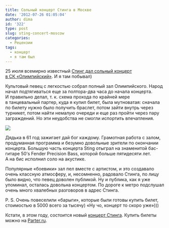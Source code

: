 ```yaml
---
title: Сольный концерт Стинга в Москве
date: '2012-07-26 01:05:04'
author: dima
id: '322'
type: post
slug: sting-concert-moscow
categories:
  - Рецензии
tags:
  - концерт
  - я там был
---
```


  

25 июля всемирно известный [Стинг дал сольный концерт в СК «Олимпийский»](https://ad.admitad.com/g/8a44e8868a4a46a058c5ab8da1c9bd/?ulp=https%3A%2F%2Fwww.parter.ru%2Fartist%2Fsting%2F&subid=sting). И я там побывал)

  
  
  
  

Культовый певец с легкостью собрал полный зал Олимпийского. Народ начал подтягиваться еще за полтора-два часа до начала концерта. И правильно делал, т. к. схема прохода по крайней мере в танцевальный партер, куда я купил билет, была мутноватая: сначала по билету нужно было получить браслет, потом зайти внутрь через турникет, потом найти немалую очереди и еще раз пройти через пару заграждений. Но эти неудобства не смогли испортить впечатления.

  
  
  
  

![](/uploads/_bl/3/95372855.jpg)

  
  
  
  

Дядька в 61 год зажигает дай бог каждому. Грамотная работа с залом, продуманная программа и безумно довольные зрители по окончании концерта. Большую часть концерта Sting отыграл на знаменитой бас-гитаре 50’s Fender Precision Bass, которой больше пятидесяти лет. А на бис исполнил соло на акустике.

  
  
  
  

Популярные «боевики» зал пел вместе с артистом, и это создавало очень классную атмосферу, и, несомненно, радовало Стинга, по лицу было видно, что певец доволен публикой. Ну и публика, как я уже упоминал, осталась довольна концертом. По дороге к метро подслушал очень много хвалебных разговоров в адрес Стинга.

  
  
  
  

P. S. Очень повеселили «барыги», которые были готовы купить билет, стоимостью в 5000 всего за тысячу) «Ну чо, концерт то скоро уже»)))

  
  
  
  

Кстати, в этом году, состоится новый [концерт Стинга](https://ad.admitad.com/g/8a44e8868a4a46a058c5ab8da1c9bd/?ulp=https%3A%2F%2Fwww.parter.ru%2Fartist%2Fsting%2F&subid=sting). Купить билеты можно на [Parter.ru](https://ad.admitad.com/g/8a44e8868a4a46a058c5ab8da1c9bd/?subid=sting).